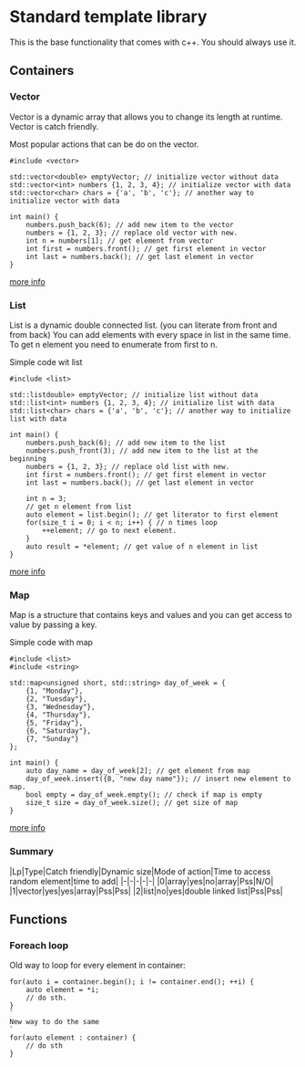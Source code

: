 # Standard template library

This is the base functionality that comes with c++.
You should always use it.

## Containers

### Vector

Vector is a dynamic array that allows you to change its length at runtime.
Vector is catch friendly.

Most popular actions that can be do on the vector.
```
#include <vector>

std::vector<double> emptyVector; // initialize vector without data
std::vector<int> numbers {1, 2, 3, 4}; // initialize vector with data
std::vector<char> chars = {'a', 'b', 'c'}; // another way to initialize vector with data

int main() {
    numbers.push_back(6); // add new item to the vector
    numbers = {1, 2, 3}; // replace old vector with new.
    int n = numbers[1]; // get element from vector
    int first = numbers.front(); // get first element in vector
    int last = numbers.back(); // get last element in vector
}
```

[more info](https://en.cppreference.com/w/cpp/container/vector)

### List

List is a dynamic double connected list. (you can literate from front and from back)
You can add elements with every space in list in the same time.
To get n element you need to enumerate from first to n.

Simple code wit list
```
#include <list>

std::listdouble> emptyVector; // initialize list without data
std::list<int> numbers {1, 2, 3, 4}; // initialize list with data
std::list<char> chars = {'a', 'b', 'c'}; // another way to initialize list with data

int main() {
    numbers.push_back(6); // add new item to the list
    numbers.push_front(3); // add new item to the list at the beginning
    numbers = {1, 2, 3}; // replace old list with new.
    int first = numbers.front(); // get first element in vector
    int last = numbers.back(); // get last element in vector

    int n = 3;
    // get n element from list
    auto element = list.begin(); // get literator to first element
    for(size_t i = 0; i < n; i++) { // n times loop
        ++element; // go to next element.
    }
    auto result = *element; // get value of n element in list
}
```

[more info](https://en.cppreference.com/w/cpp/container/list)

### Map

Map is a structure that contains keys and values and you can get access to value by passing a key.

Simple code with map
```
#include <list>
#include <string>

std::map<unsigned short, std::string> day_of_week = {
    {1, "Monday"},
    {2, "Tuesday"},
    {3, "Wednesday"},
    {4, "Thursday"},
    {5, "Friday"},
    {6, "Saturday"},
    {7, "Sunday"}
};

int main() {
    auto day_name = day_of_week[2]; // get element from map
    day_of_week.insert({8, "new day name"}); // insert new element to map.
    bool empty = day_of_week.empty(); // check if map is empty
    size_t size = day_of_week.size(); // get size of map
}
```

[more info](https://en.cppreference.com/w/cpp/container/map)

### Summary

|Lp|Type|Catch friendly|Dynamic size|Mode of action|Time to access random element|time to add|
|-|-|-|-|-|
|0|array|yes|no|array|Pss|N/O|
|1|vector|yes|yes|array|Pss|Pss| 
|2|list|no|yes|double linked list|Pss|Pss|

## Functions

### Foreach loop

Old way to loop for every element in container:
```
for(auto i = container.begin(); i != container.end(); ++i) {
    auto element = *i;
    // do sth.
}
`
New way to do the same
`
for(auto element : container) {
    // do sth
}
```

